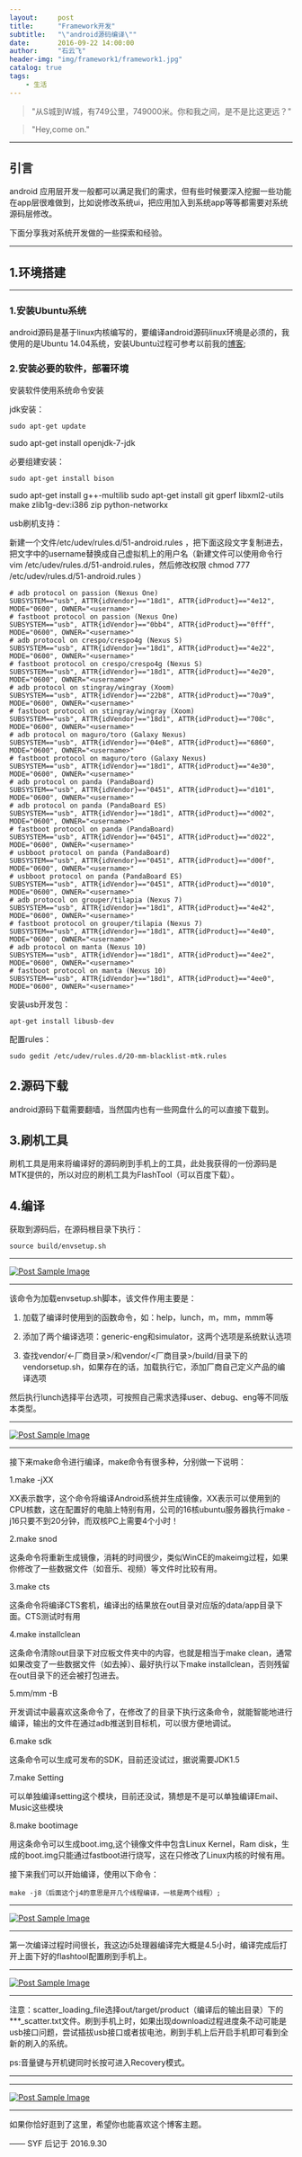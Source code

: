 ```yaml
---
layout:     post
title:      "Framework开发"
subtitle:   "\"android源码编译\""
date:       2016-09-22 14:00:00
author:     "石云飞"
header-img: "img/framework1/framework1.jpg"
catalog: true
tags:
    - 生活
---
```



> "从S城到W城，有749公里，749000米。你和我之间，是不是比这更远？"

>"Hey,come on."

---

## 引言

android 应用层开发一般都可以满足我们的需求，但有些时候要深入挖掘一些功能在app层很难做到，比如说修改系统ui，把应用加入到系统app等等都需要对系统源码层修改。

下面分享我对系统开发做的一些探索和经验。



---

## 1.环境搭建

---

### 1.安装Ubuntu系统

android源码是基于linux内核编写的，要编译android源码linux环境是必须的，我使用的是Ubuntu 14.04系统，安装Ubuntu过程可参考以前我的[博客](https://mangogoing.github.io/SYF//2016/09/03/Linux/);

	
### 2.安装必要的软件，部署环境

安装软件使用系统命令安装

jdk安装：

	sudo apt-get update
sudo apt-get install openjdk-7-jdk

必要组建安装：

	sudo apt-get install bison 
sudo apt-get install g++-multilib 
sudo apt-get install git gperf libxml2-utils make zlib1g-dev:i386 zip python-networkx 

usb刷机支持：

新建一个文件/etc/udev/rules.d/51-android.rules ，把下面这段文字复制进去，把文字中的username替换成自己虚拟机上的用户名（新建文件可以使用命令行 vim /etc/udev/rules.d/51-android.rules，然后修改权限 chmod 777 /etc/udev/rules.d/51-android.rules ）

	# adb protocol on passion (Nexus One)
	SUBSYSTEM=="usb", ATTR{idVendor}=="18d1", ATTR{idProduct}=="4e12", MODE="0600", OWNER="<username>"
	# fastboot protocol on passion (Nexus One)
	SUBSYSTEM=="usb", ATTR{idVendor}=="0bb4", ATTR{idProduct}=="0fff", MODE="0600", OWNER="<username>"
	# adb protocol on crespo/crespo4g (Nexus S)
	SUBSYSTEM=="usb", ATTR{idVendor}=="18d1", ATTR{idProduct}=="4e22", MODE="0600", OWNER="<username>"
	# fastboot protocol on crespo/crespo4g (Nexus S)
	SUBSYSTEM=="usb", ATTR{idVendor}=="18d1", ATTR{idProduct}=="4e20", MODE="0600", OWNER="<username>"
	# adb protocol on stingray/wingray (Xoom)
	SUBSYSTEM=="usb", ATTR{idVendor}=="22b8", ATTR{idProduct}=="70a9", MODE="0600", OWNER="<username>"
	# fastboot protocol on stingray/wingray (Xoom)
	SUBSYSTEM=="usb", ATTR{idVendor}=="18d1", ATTR{idProduct}=="708c", MODE="0600", OWNER="<username>"
	# adb protocol on maguro/toro (Galaxy Nexus)
	SUBSYSTEM=="usb", ATTR{idVendor}=="04e8", ATTR{idProduct}=="6860", MODE="0600", OWNER="<username>"
	# fastboot protocol on maguro/toro (Galaxy Nexus)
	SUBSYSTEM=="usb", ATTR{idVendor}=="18d1", ATTR{idProduct}=="4e30", MODE="0600", OWNER="<username>"
	# adb protocol on panda (PandaBoard)
	SUBSYSTEM=="usb", ATTR{idVendor}=="0451", ATTR{idProduct}=="d101", MODE="0600", OWNER="<username>"
	# adb protocol on panda (PandaBoard ES)
	SUBSYSTEM=="usb", ATTR{idVendor}=="18d1", ATTR{idProduct}=="d002", MODE="0600", OWNER="<username>"
	# fastboot protocol on panda (PandaBoard)
	SUBSYSTEM=="usb", ATTR{idVendor}=="0451", ATTR{idProduct}=="d022", MODE="0600", OWNER="<username>"
	# usbboot protocol on panda (PandaBoard)
	SUBSYSTEM=="usb", ATTR{idVendor}=="0451", ATTR{idProduct}=="d00f", MODE="0600", OWNER="<username>"
	# usbboot protocol on panda (PandaBoard ES)
	SUBSYSTEM=="usb", ATTR{idVendor}=="0451", ATTR{idProduct}=="d010", MODE="0600", OWNER="<username>"
	# adb protocol on grouper/tilapia (Nexus 7)
	SUBSYSTEM=="usb", ATTR{idVendor}=="18d1", ATTR{idProduct}=="4e42", MODE="0600", OWNER="<username>"
	# fastboot protocol on grouper/tilapia (Nexus 7)
	SUBSYSTEM=="usb", ATTR{idVendor}=="18d1", ATTR{idProduct}=="4e40", MODE="0600", OWNER="<username>"
	# adb protocol on manta (Nexus 10)
	SUBSYSTEM=="usb", ATTR{idVendor}=="18d1", ATTR{idProduct}=="4ee2", MODE="0600", OWNER="<username>"
	# fastboot protocol on manta (Nexus 10)
	SUBSYSTEM=="usb", ATTR{idVendor}=="18d1", ATTR{idProduct}=="4ee0", MODE="0600", OWNER="<username>"

安装usb开发包：

	apt-get install libusb-dev 
	
配置rules：
	
	sudo gedit /etc/udev/rules.d/20-mm-blacklist-mtk.rules
	
## 2.源码下载

android源码下载需要翻墙，当然国内也有一些网盘什么的可以直接下载到。


## 3.刷机工具

刷机工具是用来将编译好的源码刷到手机上的工具，此处我获得的一份源码是MTK提供的，所以对应的刷机工具为FlashTool（可以百度下载）。



## 4.编译

获取到源码后，在源码根目录下执行：

	source build/envsetup.sh
	
	
---
<a href="{{ site.baseurl }}/img/framework1/envsetup.jpg">
    <img src="{{ site.baseurl }}/img/framework1/envsetup.jpg" alt="Post Sample Image">
</a>

---

该命令为加载envsetup.sh脚本，该文件作用主要是：

1. 加载了编译时使用到的函数命令，如：help，lunch，m，mm，mmm等
	
2. 添加了两个编译选项：generic-eng和simulator，这两个选项是系统默认选项

3. 查找vendor/<-厂商目录>/和vendor/<厂商目录>/build/目录下的vendorsetup.sh，如果存在的话，加载执行它，添加厂商自己定义产品的编译选项

	
然后执行lunch选择平台选项，可按照自己需求选择user、debug、eng等不同版本类型。

---
<a href="{{ site.baseurl }}/img/framework1/lunch.jpg">
    <img src="{{ site.baseurl }}/img/framework1/lunch.jpg" alt="Post Sample Image">
</a>

---

接下来make命令进行编译，make命令有很多种，分别做一下说明：

1.make -jXX

  XX表示数字，这个命令将编译Android系统并生成镜像，XX表示可以使用到的CPU核数，这在配置好的电脑上特别有用，公司的16核ubuntu服务器执行make -j16只要不到20分钟，而双核PC上需要4个小时！

2.make snod

  这条命令将重新生成镜像，消耗的时间很少，类似WinCE的makeimg过程，如果你修改了一些数据文件（如音乐、视频）等文件时比较有用。

3.make cts

  这条命令将编译CTS套机，编译出的结果放在out目录对应版的data/app目录下面。CTS测试时有用

4.make installclean

  这条命令清除out目录下对应板文件夹中的内容，也就是相当于make clean，通常如果改变了一些数据文件（如去掉）、最好执行以下make installclean，否则残留在out目录下的还会被打包进去。

5.mm/mm -B

  开发调试中最喜欢这条命令了，在修改了的目录下执行这条命令，就能智能地进行编译，输出的文件在通过adb推送到目标机，可以很方便地调试。

6.make sdk

  这条命令可以生成可发布的SDK，目前还没试过，据说需要JDK1.5

7.make Setting

  可以单独编译setting这个模块，目前还没试，猜想是不是可以单独编译Email、Music这些模块

8.make bootimage

  用这条命令可以生成boot.img,这个镜像文件中包含Linux Kernel，Ram disk，生成的boot.img只能通过fastboot进行烧写，这在只修改了Linux内核的时候有用。
  
接下来我们可以开始编译，使用以下命令：

	make -j8（后面这个j4的意思是开几个线程编译，一核是两个线程）;
	
---
<a href="#">
    <img src="{{ site.baseurl }}/img/framework1/make_j8.jpg" alt="Post Sample Image">
</a>

---
	
第一次编译过程时间很长，我这边i5处理器编译完大概是4.5小时，编译完成后打开上面下好的flashtool配置刷到手机上。

---
<a href="{{ site.baseurl }}/img/framework1/flash_tool.jpg">
    <img src="{{ site.baseurl }}/img/framework1/flash_tool.jpg" alt="Post Sample Image">
</a>

---	

注意：scatter_loading_file选择out/target/product（编译后的输出目录）下的***_scatter.txt文件。刷到手机上时，如果出现download过程进度条不动可能是usb接口问题，尝试插拔usb接口或者拔电池，刷到手机上后开启手机即可看到全新的刷入的系统。

ps:音量键与开机键同时长按可进入Recovery模式。





---







---
<a href="{{ site.baseurl }}/img/framework1/framework1_end.jpg">
    <img src="{{ site.baseurl }}/img/framework1/framework1_end.jpg" alt="Post Sample Image">
</a>

---

如果你恰好逛到了这里，希望你也能喜欢这个博客主题。

—— SYF 后记于 2016.9.30


